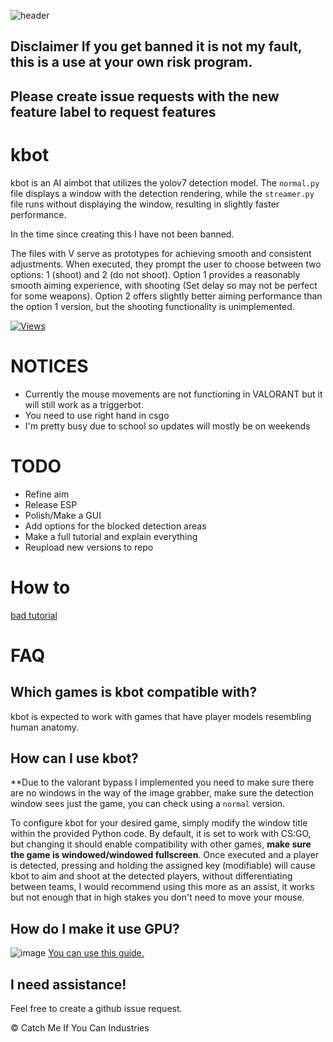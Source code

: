 ![header](https://capsule-render.vercel.app/api?type=waving&color=auto&height=300&section=header&text=kbot&fontSize=90&animation=fadeIn)
## **Disclaimer** If you get banned it is not my fault, this is a use at your own risk program.



## Please create issue requests with the new feature label to request features

# kbot

kbot is an AI aimbot that utilizes the yolov7 detection model. The `normal.py` file displays a window with the detection rendering, while the `streamer.py` file runs without displaying the window, resulting in slightly faster performance.


In the time since creating this I have not been banned.

The files with V serve as prototypes for achieving smooth and consistent adjustments. When executed, they prompt the user to choose between two options: 1 (shoot) and 2 (do not shoot). Option 1 provides a reasonably smooth aiming experience, with shooting (Set delay so may not be perfect for some weapons). Option 2 offers slightly better aiming performance than the option 1 version, but the shooting functionality is unimplemented.

[![Views](https://hits.seeyoufarm.com/api/count/incr/badge.svg?url=https%3A%2F%2Fgithub.com%2Fkbdevs%2Fai-aimbot&count_bg=%239279B5&title_bg=%23555555&icon=&icon_color=%23FFFFFF&title=Views&edge_flat=false)](https://hits.seeyoufarm.com)

# NOTICES
- Currently the mouse movements are not functioning in VALORANT but it will still work as a triggerbot.
- You need to use right hand in csgo
- I'm pretty busy due to school so updates will mostly be on weekends

# TODO
- Refine aim
- Release ESP
- Polish/Make a GUI
- Add options for the blocked detection areas
- Make a full tutorial and explain everything
- Reupload new versions to repo

# How to

[bad tutorial](https://github.com/kbdevs/ai-aimbot/assets/86767129/dda5a2f0-89b7-4cb8-9332-a61588bc0123)



# FAQ

## Which games is kbot compatible with?

kbot is expected to work with games that have player models resembling human anatomy.

## How can I use kbot?

**Due to the valorant bypass I implemented you need to make sure there are no windows in the way of the image grabber, make sure the detection window sees just the game, you can check using a `normal` version.

To configure kbot for your desired game, simply modify the window title within the provided Python code. By default, it is set to work with CS:GO, but changing it should enable compatibility with other games, **make sure the game is windowed/windowed fullscreen**. Once executed and a player is detected, pressing and holding the assigned key (modifiable) will cause kbot to aim and shoot at the detected players, without differentiating between teams, I would recommend using this more as an assist, it works but not enough that in high stakes you don't need to move your mouse.

## How do I make it use GPU?
![image](https://github.com/kbdevs/ai-aimbot/assets/86767129/4231cfa3-6a3f-485e-aaa7-ef7a78680ae8)
[You can use this guide.](https://medium.com/analytics-vidhya/build-opencv-from-source-with-cuda-for-gpu-access-on-windows-5cd0ce2b9b37) 


## I need assistance!

Feel free to create a github issue request.

© Catch Me If You Can Industries
